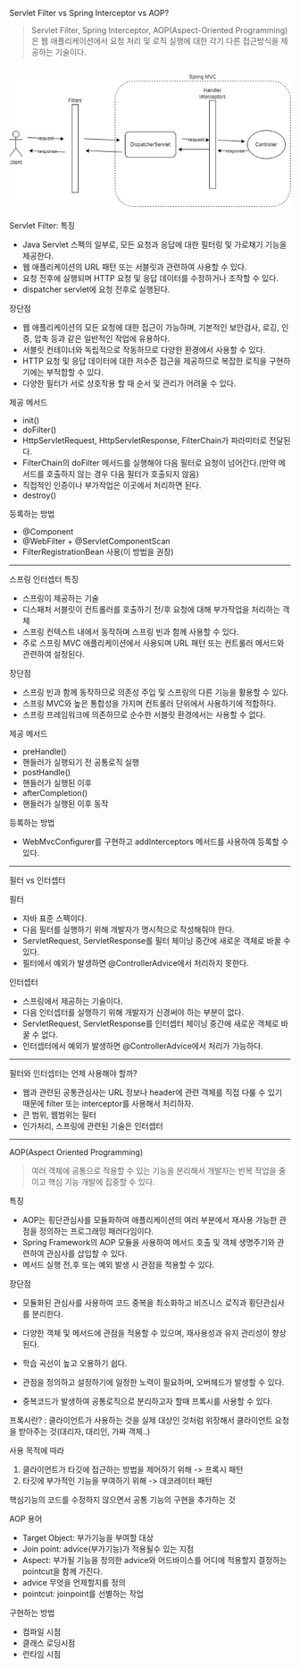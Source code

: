 Servlet Filter vs Spring Interceptor vs AOP?
> Servlet Filter, Spring Interceptor, AOP(Aspect-Oriented Programming)은 웹 애플리케이션에서 요청 처리 및 로직 실행에 대한 각기 다른 접근방식을 제공하는 기술이다.

![filter_interceptor](../static/image/etc/filter_interceptor.jpg)
---
Servlet Filter:
특징
- Java Servlet 스펙의 일부로, 모든 요청과 응답에 대한 필터링 및 가로채기 기능을 제공한다.
- 웹 애플리케이션의 URL 패턴 또는 서블릿과 관련하여 사용할 수 있다.
- 요청 전후에 실행되며 HTTP 요청 및 응답 데이터를 수정하거나 조작할 수 있다.
- dispatcher servlet에 요청 전후로 실행된다.

장단점
- 웹 애플리케이션의 모든 요청에 대한 접근이 가능하며, 기본적인 보안검사, 로깅, 인증, 압축 등과 같은 일반적인 작업에 유용하다.
- 서블릿 컨테이너와 독립적으로 작동하므로 다양한 환경에서 사용할 수 있다.
- HTTP 요청 및 응답 데이터에 대한 저수준 접근을 제공하므로 복잡한 로직을 구현하기에는 부적합할 수 있다.
- 다양한 필터가 서로 상호작용 할 때 순서 및 관리가 어려울 수 있다.

제공 메서드
- init()
- doFilter()
- HttpServletRequest, HttpServletResponse, FilterChain가 파라미터로 전달된다.
- FilterChain의 doFilter 메서드를 실행해야 다음 필터로 요청이 넘어간다.(만약 메서드를 호출하지 않는 경우 다음 필터가 호출되지 않음)
- 직접적인 인증이나 부가작업은 이곳에서 처리하면 된다.
- destroy()

등록하는 방법
- @Component
- @WebFilter + @ServletComponentScan
- FilterRegistrationBean 사용(이 방법을 권장)

---
스프링 인터셉터
특징
- 스프링이 제공하는 기술
- 디스패처 서블릿이 컨트롤러를 호출하기 전/후 요청에 대해 부가작업을 처리하는 객체
- 스프링 컨텍스트 내에서 동작하며 스프링 빈과 함께 사용할 수 있다.
- 주로 스프링 MVC 애플리케이션에서 사용되며 URL 패턴 또는 컨트롤러 메서드와 관련하여 설정된다.

장단점
- 스프링 빈과 함께 동작하므로 의존성 주입 및 스프링의 다른 기능을 활용할 수 있다.
- 스프링 MVC와 높은 통합성을 가지며 컨트롤러 단위에서 사용하기에 적합하다.
- 스프링 프레임워크에 의존하므로 순수한 서블릿 환경에서는 사용할 수 없다.

제공 메서드
- preHandle()
- 핸들러가 실행되기 전 공통로직 실행
- postHandle()
- 핸들러가 실행된 이후
- afterCompletion()
- 핸들러가 실행된 이후 동작

등록하는 방법
- WebMvcConfigurer를 구현하고 addInterceptors 메서드를 사용하여 등록할 수 있다.

---
필터 vs 인터셉터

필터
- 자바 표준 스펙이다.
- 다음 필터를 실행하기 위해 개발자가 명시적으로 작성해줘야 한다.
- ServletRequest, ServletResponse를 필터 체이닝 중간에 새로운 객체로 바꿀 수 있다.
- 필터에서 예외가 발생하면 @ControllerAdvice에서 처리하지 못한다.

인터셉터
- 스프링에서 제공하는 기술이다.
- 다음 인터셉터를 실행하기 위해 개발자가 신경써야 하는 부분이 없다.
- ServletRequest, ServletResponse를 인터셉터 체이닝 중간에 새로운 객체로 바꿀 수 없다.
- 인터셉터에서 예외가 발생하면 @ControllerAdvice에서 처리가 가능하다.

---
필터와 인터셉터는 언제 사용해야 할까?
- 웹과 관련된 공통관심사는 URL 정보나 header에 관련 객체를 직접 다룰 수 있기 때문에 filter 또는 interceptor를 사용해서 처리하자.
- 큰 범위, 웹범위는 필터
- 인가처리, 스프링에 관련된 기술은 인터셉터

---
AOP(Aspect Oriented Programming)
> 여러 객체에 공통으로 적용할 수 있는 기능을 분리해서 개발자는 반복 작업을 줄이고 핵심 기능 개발에 집중할 수 있다.

특징
- AOP는 횡단관심사를 모듈화하여 애플리케이션의 여러 부분에서 재사용 가능한 관점을 정의하는 프로그래밍 패러다임이다.
- Spring Framework의 AOP 모듈을 사용하여 메서드 호출 및 객체 생명주기와 관련하여 관심사를 삽입할 수 있다.
- 메서드 실행 전,후 또는 예외 발생 시 관점을 적용할 수 있다.

장단점
- 모듈화된 관심사를 사용하여 코드 중복을 최소화하고 비즈니스 로직과 횡단관심사를 분리한다.
- 다양한 객체 및 메서드에 관점을 적용할 수 있으며, 재사용성과 유지 관리성이 향상된다.
- 학습 곡선이 높고 오용하기 쉽다.
- 관점을 정의하고 설정하기에 일정한 노력이 필요하며, 오버헤드가 발생할 수 있다.

- 중복코드가 발생하여 공통로직으로 분리하고자 할때 프록시를 사용할 수 있다.

프록시란?
: 클라이언트가 사용하는 것을 실제 대상인 것처럼 위장해서 클라이언트 요청을 받아주는 것(대리자, 대리인, 가짜 객체..)

사용 목적에 따라
1. 클라이언트가 타깃에 접근하는 방법을 제어하기 위해 -> 프록시 패턴
2. 타깃에 부가적인 기능을 부여하기 위해 -> 데코레이터 패턴

핵심기능의 코드를 수정하지 않으면서 공통 기능의 구현을 추가하는 것

AOP 용어
- Target Object: 부가기능을 부여할 대상
- Join point: advice(부가기능)가 적용될수 있는 지점
- Aspect: 부가될 기능을 정의한 advice와 어드바이스를 어디에 적용할지 결정하는 pointcut을 함께 가진다.
- advice 무엇을 언제할지를 정의
- pointcut: joinpoint를 선별하는 작업

구현하는 방법
- 컴파일 시점
- 클래스 로딩시점
- 런타임 시점
 